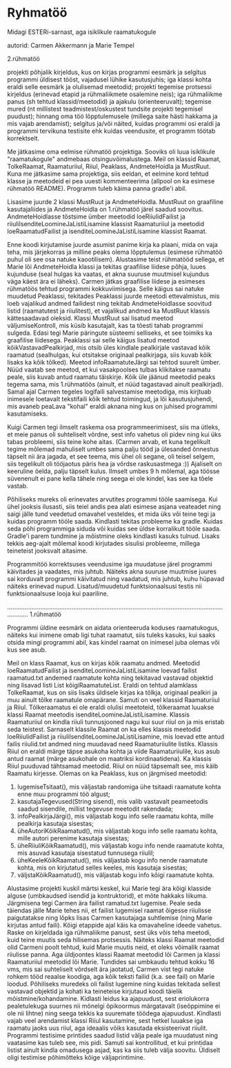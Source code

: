 # Ryhmatöö
Midagi ESTERi-sarnast, aga isiklikule raamatukogule

autorid: Carmen Akkermann ja Marie Tempel

2.rühmatöö

projekti põhjalik kirjeldus, kus on kirjas programmi eesmärk ja selgitus programmi üldisest tööst, vajadusel lühike kasutusjuhis;
iga klassi kohta eraldi selle eesmärk ja olulisemad meetodid;
projekti tegemise protsessi kirjeldus (erinevad etapid ja rühmaliikmete osalemine neis);
iga rühmaliikme panus (sh tehtud klassid/meetodid) ja ajakulu (orienteeruvalt);
tegemise mured (nt millistest teadmistest/oskustest tundsite projekti tegemisel puudust);
hinnang oma töö lõpptulemusele (millega saite hästi hakkama ja mis vajab arendamist);
selgitus ja/või näited, kuidas programmi osi eraldi ja programmi tervikuna testisite ehk kuidas veendusite, et programm töötab korrektselt.

Me jätkasime oma eelmise rühmatöö projektiga. Sooviks oli luua isiklikule "raamatukogule" andmebaas otsinguvõimalustega. Meil on klassid Raamat, TolkeRaamat, Raamaturiiul, Riiul, Peaklass, AndmeteHoidla ja MustRuut. Kuna me jätkasime sama projektiga, siis eeldan, et eelmine kord tehtud klasse ja meetodeid ei pea uuesti kommenteerima (allpool on ka esimese rühmatöö README). Programm tuleb käima panna gradle'i abil.

Lisasime juurde 2 klassi MustRuut ja AndmeteHoidla. MustRuut on graafiline kasutajaliides ja AndmeteHoidla on 1.rühmatöö järel saadud soovitus. AndmeteHoidlasse tõstsime ümber meetodid loeRiiulidFailist ja riiuliIsenditeLoomineJaListiLisamine klassist Raamaturiiul ja meetodid loeRaamatudFailist ja isenditeLoomineJaListiLisamine klassist Raamat.

Enne koodi kirjutamise juurde asumist panime kirja ka plaani, mida on vaja teha, mis järjekorras ja milline peaks olema lõpptulemus (esimese rühmatöö puhul oli see osa natuke kaootilisem). Alustasime teist rühmatööd sellega, et Marie lõi AndmeteHoidla klassi ja tekitas graafilise liidese põhja, luues kujunduse (seal hulgas ka vaatas, et akna suuruse muutmisel kujundus väga käest ära ei läheks). Carmen jätkas graafilise liidese ja esimeses rühmatöös tehtud programmi kokkuviimisega. Selle käigus sai natuke muudetud Peaklassi, tekitades Peaklassi juurde meetodi ettevalmistus, mis loeb vajalikud andmed failidest ning tekitab AndmeteHoidlasse soovitud listid (raamatutest ja riiulitest), et vajalikud andmed ka MustRuut klassis kättesaadavad oleksid. Klassi MustRuut sai lisatud meetod väljumiseKontroll, mis küsib kasutajalt, kas ta tõesti tahab programmi sulgeda. Edasi tegi Marie päringute süsteemi selliseks, et see toimiks ka graafilise liidesega. Peaklassi sai selle käigus lisatud meetod kõikVastavadPealkirjad, mis otsib üles kindlale pealkirjale vastavad kõik raamatud (sealhulgas, kui otsitakse originaal pealkirjaga, siis kuvab kõik lisaks ka kõik tõlked). Meetod infoRaamatuteJärgi sai tehtod suurelt ümber. Nüüd vaatab see meetod, et kui vasakpoolses tulbas klikitakse raamatu peale, siis kuvab antud raamatu täiskirje. Kõik üle jäänud meetodid peaks tegema sama, mis 1.rühmatöös (ainult, et nüüd tagastavad ainult pealkirjad). Samal ajal Carmen tegeles logifaili salvestamise meetodiga, mis kirjtuab inimesele loetavalt tekstifaili kõik tehtud toimingud, ja lõi kasutusjuhendi, mis avaneb peaLava "kohal" eraldi aknana ning kus on juhised programmi kasutamiseks.

Kuigi Carmen tegi ilmselt raskema osa programmeerimisest, siis ma ütleks, et meie panus oli suhteliselt võrdne, sest info vahetus oli pidev ning kui üks tabas probleemi, siis teine kohe aitas. (Carmen arvab, et kuna tegelikult tegime mõlemad mahuliselt umbes sama palju tööd ja ülesanded õnnestus täpselt nii ära jagada, et see teema, mis ühel oli segane, oli teisel selgem, siis tegelikult oli tööjaotus päris hea ja võrdse raskusastmega :)) Ajaliselt on keeruline öelda, palju täpselt kulus. Ilmselt umbes 9 h mõlemal, aga töösse süvenenult ei pane kella tähele ning seega ei ole kindel, kas see ka tõele vastab.

Põhiliseks mureks oli erinevates arvutites programmi tööle saamisega. Kui ühel jooksis ilusasti, siis teiel andis pea alati esimese asjana veateadet ning saigi jälle tund veedetud omavahel vesteldes, et mida üks või teine tegi ja kuidas programm tööle saada. Kindlasti tekitas probleeme ka gradle. Kuidas seda põhi programmiga siduda või kuidas see üldse korralikult tööle saada. Gradle'i parem tundmine ja mõistmine oleks kindlasti kasuks tulnud. Lisaks tekkis aeg-ajalt mõlemal koodi kirjutades sisulisi probleeme, millega teineteist jooksvalt aitasime.

Programmitöö korrektsuses veendusime iga muudatuse järel programmi käivitades ja vaadates, mis juhtub. Näiteks akna suuruse muutmise juures sai korduvalt programmi käivitatud ning vaadatud, mis juhtub, kuhu hüpavad näiteks erinevad nupud. Lisatud/muudetud funktsionaalsusi testis nii funktsionaalsuse looja kui paariline.

........................................................................................................................................
1.rühmatöö

Programmi üldine eesmärk on aidata orienteeruda koduses raamatukogus, näiteks kui inimene omab ligi tuhat raamatut, siis tuleks kasuks, kui saaks otsida mingi programmi abil, kas kindel raamat on inimesel juba olemas või kus see asub.

Meil on klass Raamat, kus on kirjas kõik raamatu andmed. Meetodid loeRaamatudFailist ja isenditeLoomineJaListiLisamine loevad failist raamatud.txt andemed raamatute kohta ning tekitavad vastavad objektid ning lisavad listi List<Raamat> kõigiRaamatuteList. 
Eraldi on tehtud alamklass TolkeRaamat, kus on siis lisaks üldisele kirjas ka tõlkja, originaal pealkiri ja muu ainult tõlke raamatule omapärane. Samuti on veel klassid Raamaturiiul ja Riiul. Tõlkeraamatus ei ole eraldi olulisi meetoteid, tõlkeraamat luuakse klassi Raamat meetodis isenditeLoomineJaListiLisamine.
Klassis Raamaturiiul on kindla riiuli tunnusjooned nagu kui suur riiul on ja mis eristab seda teistest. Sarnaselt klassile Raamat on ka elles klassis meetodid loeRiiulidFailist ja riiuliIsenditeLoomineJaListiLisamine, mis loevad ette antud failis riiulid.txt andmed ning muudavad need Raamaturiiulite listiks.
Klassis Riiul on eraldi märge täpse asukoha kohta ja viide Raamaturiiulile, kus asub antud raamat (märge asukohale on maatriksi kordinaatidena). Ka klassis Riiul puuduvad tähtsamad meetodid. Riiul on nüüd täpsemalt see, mis käib Raamatu kirjesse.
Olemas on ka Peaklass, kus on järgmised meetodid:
  1) lugemiseTsitaat(), mis väljastab randomiga ühe tsitaadi raamatute kohta enne muu programmi töö algust;
  2) kasutajaTegevused(String sisend), mis valib vastavalt peameetodis saadud sisendile, millist tegevuse meetodit rakendada;
  3) infoPealkirjaJärgi(), mis väljastab kogu info selle raamatu kohta, mille pealkirja kasutaja sisestas;
  4) üheAutoriKõikRaamatud(), mis väljastab kogu info selle raamatu kohta, mille autori perenime kasutaja sisestas;
  5) üheRiiuliKõikRaamatud(), mis väljastab kogu info nende raamatute kohta, mis asuvad kasutaja sisestatud tunnusega riiulil;
  6) üheKeeleKõikRaamatud(), mis väljastab kogu info nende raamatute kohta, mis on kirjutatud selles keeles, mis kasutaja sisestas;
  7) väljstaKõikRaamatud(), mis väljastab kogu info kõigi raamatute kohta.

Alustasime projekti kuskil märtsi keskel, kui Marie tegi ära kõigi klasside alguse (umbkaudsed isendid ja kontruktorid), et mõte hakkaks liikuma. Järgmisena tegi Carmen ära failist ramatud.txt lugemise. Peale seda täiendas jälle Marie tehes nii, et failist lugemisel raamat õigesse riiulisse paigutatakse ning lõpks lisas Carmen kasutajaga suhtlemise (ning Marie kirjutas antud faili). Kõigi etappide ajal käis ka omavaheline ideede vahetus.
Raske on kirjeldada iga rühmaliikme panust, sest üks võis teha meetodi, kuid teine muutis seda hilisemas protsessis. Näiteks klassi Raamat meetodid olid Carmeni poolt tehtud, kuid Marie muutis neid, et oleks võimalik raamat riiulisse panna. Aga üldjoontes klassi Raamat meetodid lõi Carmen ja klassi Raamaturiiul meetodid lõi Marie. Tundides sai umbkaudu tehtud kokku 16 vms, mis sai suhteliselt võrdselt ära jaotatud, Carmen vist tegi natuke rohkem tööd reaalse koodiga, aga kõik teksti failid (k.a. see fail) on Marie loodud.
Põhiliseks muredeks oli failist lugemine ning kuidas tekitada sellest vastavad objektid ja kohati ka teineteise kirjutaud koodi täielik mõistmine/kohandamine. Kidlasti leidus ka ajapuudust, sest eriolukorra pealetulekuga suurnes nii mõnelgi õpikoormus märgatavalt (iseõppimine ei ole nii lihtne) ning seega tekkis ka suuremate töödega ajapuudust.
Kindlasti vajab veel arendamist klassi Riiul kasutamine, sest hetkel luuakse iga raamatu jaoks uus riiul, aga ideaalis võiks kasutada eksisteerivat riiulit. 
Programmi testisime printides saadud listid välja peale iga muudatust ning vaatasime kas tuleb see, mis pidi. Samuti sai kontrollitud, et kui printidaa listist ainult kindla omadusega asjad, kas ka siis tuleb välja soovitu. Üldiselt oligi testimise põhimõtteks kõige väljaprintimine.
